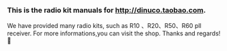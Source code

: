 ### This is the radio kit manuals for http://dinuco.taobao.com.
We have provided many radio kits, such as R10 、R20、R50、R60 pll receiver.
For more informations,you can visit the shop.
Thanks and regards!👋

<!--
**dinuco/dinuco** is a ✨ _special_ ✨ repository because its `README.md` (this file) appears on your GitHub profile.

Here are some ideas to get you started:

- 🔭 This is the kits manual of dinuco.taobao.com.
- 🌱 
- 👯 I’m looking to collaborate on ...
- 🤔 I’m looking for help with ...
- 💬 Ask me about ...
- 📫 How to reach me: ...
- 😄 Pronouns: ...
- ⚡ Fun fact: ...
-->
